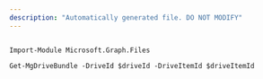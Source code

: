 ```yaml
---
description: "Automatically generated file. DO NOT MODIFY"
---
```


```powershellv2

Import-Module Microsoft.Graph.Files

Get-MgDriveBundle -DriveId $driveId -DriveItemId $driveItemId

```